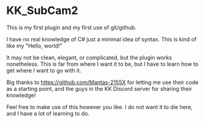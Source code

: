 # KK_SubCam2
This is my first plugin and my first use of git/github.

I have no real knowledge of C# just a minimal idea of syntax. This is kind of like my "Hello, world!"

It may not be clean, elegant, or complicated, but the plugin works nonetheless. This is far from where I want it to be, but I have to learn how to get where I want to go with it.

Big thanks to https://github.com/Mantas-2155X for letting me use their code as a starting point, and the guys in the KK Discord server for sharing their knowledge! 

Feel free to make use of this however you like. I do not want it to die here, and I have a lot of learning to do.
